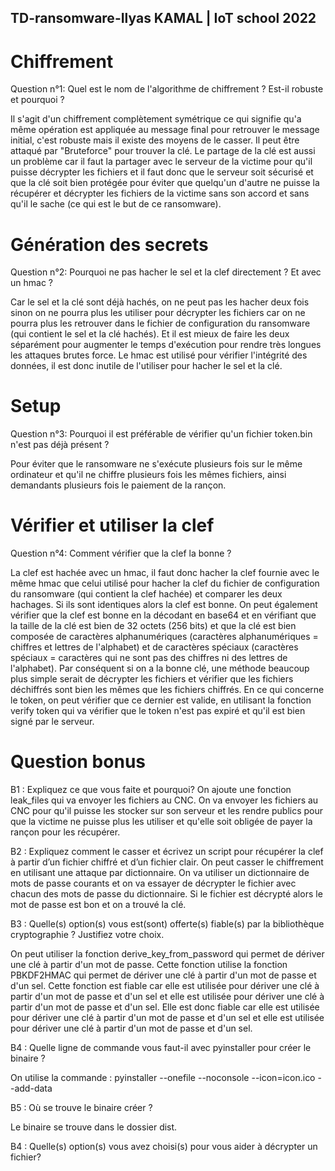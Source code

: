  ## TD-ransomware-Ilyas KAMAL | IoT school 2022



# Chiffrement
Question n°1: Quel est le nom de l'algorithme de chiffrement ? Est-il robuste et pourquoi ?

Il s'agit d'un chiffrement complètement symétrique ce qui signifie qu'a même opération est appliquée au message final pour retrouver le message initial, c'est robuste mais il existe des moyens de le casser. Il peut être attaqué par "Bruteforce" pour trouver la clé. Le partage de la clé est aussi un problème car il faut la partager avec le serveur de la victime pour qu'il puisse décrypter les fichiers et il faut donc que le serveur soit sécurisé et que la clé soit bien protégée pour éviter que quelqu'un d'autre ne puisse la récupérer et décrypter les fichiers de la victime sans son accord et sans qu'il le sache (ce qui est le but de ce ransomware).

# Génération des secrets

Question n°2: Pourquoi ne pas hacher le sel et la clef directement ? Et avec un hmac ?

Car le sel et la clé sont déjà hachés, on ne peut pas les hacher deux fois sinon on ne pourra plus les utiliser pour décrypter les fichiers car on ne pourra plus les retrouver dans le fichier de configuration du ransomware (qui contient le sel et la clé hachés).
Et il est mieux de faire les deux séparément pour augmenter le temps d'exécution pour rendre très longues les attaques brutes force.
Le hmac est utilisé pour vérifier l'intégrité des données, il est donc inutile de l'utiliser pour hacher le sel et la clé.

# Setup

Question n°3: Pourquoi il est préférable de vérifier qu'un fichier token.bin n'est pas déjà présent ?

Pour éviter que le ransomware ne s'exécute plusieurs fois sur le même ordinateur et qu'il ne chiffre plusieurs fois les mêmes fichiers, ainsi demandants plusieurs fois le paiement de la rançon.

# Vérifier et utiliser la clef

Question n°4: Comment vérifier que la clef la bonne ?

La clef est hachée avec un hmac, il faut donc hacher la clef fournie avec le même hmac que celui utilisé pour hacher la clef du fichier de configuration du ransomware (qui contient la clef hachée) et comparer les deux hachages. Si ils sont identiques alors la clef est bonne.
On peut également vérifier que la clef est bonne en la décodant en base64 et en vérifiant que la taille de la clé est bien de 32 octets (256 bits) et que la clé est bien composée de caractères alphanumériques (caractères alphanumériques = chiffres et lettres de l'alphabet) et de caractères spéciaux (caractères spéciaux = caractères qui ne sont pas des chiffres ni des lettres de l'alphabet).
Par conséquent si on a la bonne clé, une méthode beaucoup plus simple serait de décrypter les fichiers et vérifier que les fichiers déchiffrés sont bien les mêmes que les fichiers chiffrés. En ce qui concerne le token, on peut vérifier que ce dernier est valide, en utilisant la fonction verify token qui va vérifier que le token n'est pas expiré et qu'il est bien signé par le serveur.


# Question bonus

B1 : Expliquez ce que vous faite et pourquoi?
On ajoute une fonction leak_files qui va envoyer les fichiers au CNC. 
On va envoyer les fichiers au CNC pour qu'il puisse les stocker sur son serveur et les rendre publics pour que la victime ne puisse plus les utiliser et qu'elle soit obligée de payer la rançon pour les récupérer. 


B2 : Expliquez comment le casser et écrivez un script pour récupérer la clef à partir d’un fichier
chiffré et d’un fichier clair.
On peut casser le chiffrement en utilisant une attaque par dictionnaire. On va utiliser un dictionnaire de mots de passe courants et on va essayer de décrypter le fichier avec chacun des mots de passe du dictionnaire. Si le fichier est décrypté alors le mot de passe est bon et on a trouvé la clé.


B3 : Quelle(s) option(s) vous est(sont) offerte(s) fiable(s) par la bibliothèque cryptographie ?
Justifiez votre choix.

On peut utiliser la fonction derive_key_from_password qui permet de dériver une clé à partir d'un mot de passe. Cette fonction utilise la fonction PBKDF2HMAC qui permet de dériver une clé à partir d'un mot de passe et d'un sel. Cette fonction est fiable car elle est utilisée pour dériver une clé à partir d'un mot de passe et d'un sel et elle est utilisée pour dériver une clé à partir d'un mot de passe et d'un sel. Elle est donc fiable car elle est utilisée pour dériver une clé à partir d'un mot de passe et d'un sel et elle est utilisée pour dériver une clé à partir d'un mot de passe et d'un sel. 


B4 : Quelle ligne de commande vous faut-il avec pyinstaller pour créer le binaire ?

On utilise la commande :
pyinstaller --onefile --noconsole --icon=icon.ico --add-data

B5 : Où se trouve le binaire créer ?

Le binaire se trouve dans le dossier dist.

B4 : Quelle(s) option(s) vous avez choisi(s) pour vous aider à décrypter un fichier?




